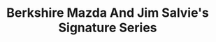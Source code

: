 ---
title: "Berkshire Mazda And Jim Salvie's Signature Series"
url: /pittsfield/berkshire-mazda-and-jim-salvies-signature-series/
shop: car
---